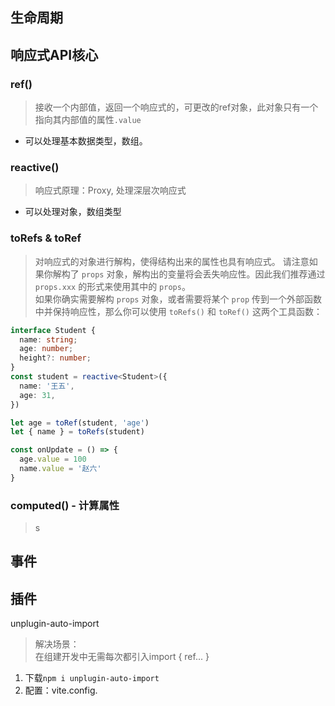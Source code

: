 ## 生命周期


## 响应式API核心
### ref()
> 接收一个内部值，返回一个响应式的，可更改的ref对象，此对象只有一个指向其内部值的属性`.value`
- 可以处理基本数据类型，数组。

### reactive()
> 响应式原理：Proxy, 处理深层次响应式
- 可以处理对象，数组类型

### toRefs & toRef
> 对响应式的对象进行解构，使得结构出来的属性也具有响应式。
> 请注意如果你解构了 `props` 对象，解构出的变量将会丢失响应性。因此我们推荐通过 `props.xxx` 的形式来使用其中的 `props`。
> <br>
> 如果你确实需要解构 `props` 对象，或者需要将某个 `prop` 传到一个外部函数中并保持响应性，那么你可以使用 `toRefs()` 和 `toRef()` 这两个工具函数：
```ts
interface Student {
  name: string;
  age: number;
  height?: number;
}
const student = reactive<Student>({
  name: '王五',
  age: 31,
})

let age = toRef(student, 'age')
let { name } = toRefs(student)

const onUpdate = () => {
  age.value = 100
  name.value = '赵六'
}
```

### computed() - 计算属性
> s


## 事件


## 插件
unplugin-auto-import
> 解决场景：<br>在组建开发中无需每次都引入import { ref... }
1. 下载`npm i unplugin-auto-import`
2. 配置：vite.config.